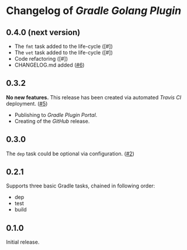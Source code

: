 # Changelog of _Gradle Golang Plugin_ #

## 0.4.0 (next version)

* The `fmt` task added to the life-cycle ([#])
* The `vet` task added to the life-cycle ([#])
* Code refactoring ([#])
* CHANGELOG.md added
  ([#6](https://github.com/sw-samuraj/gradle-godep-plugin/pull/6))

## 0.3.2 ##

**No new features.** This release has been created via automated _Travis CI_ deployment.
([#5](https://github.com/sw-samuraj/gradle-godep-plugin/pull/5))
* Publishing to _Gradle Plugin Portal_.
* Creating of the _GitHub_ release.

## 0.3.0 ##

The `dep` task could be optional via configuration.
([#2](https://github.com/sw-samuraj/gradle-godep-plugin/pull/2))

## 0.2.1 ##

Supports three basic Gradle tasks, chained in following order:

* dep
* test
* build

## 0.1.0 ##

Initial release.

